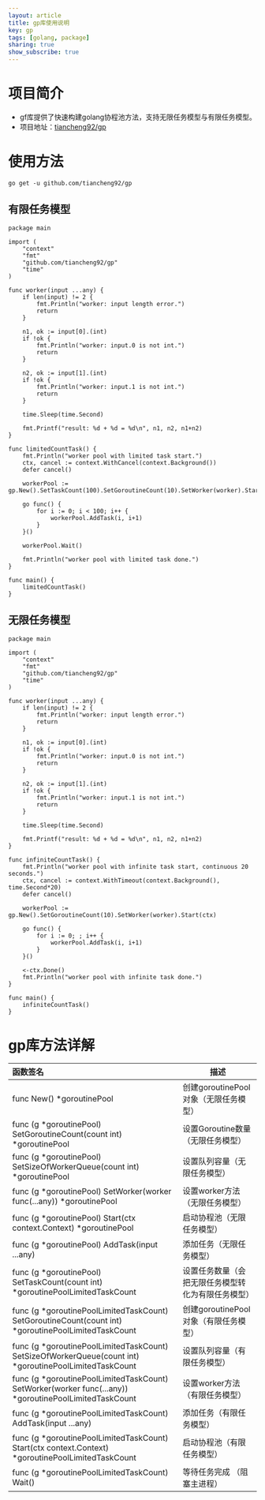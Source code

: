 ```yaml
---
layout: article
title: gp库使用说明
key: gp
tags: [golang, package]
sharing: true
show_subscribe: true
---
```


# 项目简介

* gf库提供了快速构建golang协程池方法，支持无限任务模型与有限任务模型。
* 项目地址：[tiancheng92/gp](https://github.com/tiancheng92/gp)

<!--more-->

# 使用方法

```shell
go get -u github.com/tiancheng92/gp
```

## 有限任务模型

```golang
package main

import (
	"context"
	"fmt"
	"github.com/tiancheng92/gp"
	"time"
)

func worker(input ...any) {
	if len(input) != 2 {
		fmt.Println("worker: input length error.")
		return
	}

	n1, ok := input[0].(int)
	if !ok {
		fmt.Println("worker: input.0 is not int.")
		return
	}

	n2, ok := input[1].(int)
	if !ok {
		fmt.Println("worker: input.1 is not int.")
		return
	}

	time.Sleep(time.Second)

	fmt.Printf("result: %d + %d = %d\n", n1, n2, n1+n2)
}

func limitedCountTask() {
	fmt.Println("worker pool with limited task start.")
	ctx, cancel := context.WithCancel(context.Background())
	defer cancel()

	workerPool := gp.New().SetTaskCount(100).SetGoroutineCount(10).SetWorker(worker).Start(ctx)

	go func() {
		for i := 0; i < 100; i++ {
			workerPool.AddTask(i, i+1)
		}
	}()

	workerPool.Wait()

	fmt.Println("worker pool with limited task done.")
}

func main() {
	limitedCountTask()
}
```

## 无限任务模型

```golang
package main

import (
	"context"
	"fmt"
	"github.com/tiancheng92/gp"
	"time"
)

func worker(input ...any) {
	if len(input) != 2 {
		fmt.Println("worker: input length error.")
		return
	}

	n1, ok := input[0].(int)
	if !ok {
		fmt.Println("worker: input.0 is not int.")
		return
	}

	n2, ok := input[1].(int)
	if !ok {
		fmt.Println("worker: input.1 is not int.")
		return
	}

	time.Sleep(time.Second)

	fmt.Printf("result: %d + %d = %d\n", n1, n2, n1+n2)
}

func infiniteCountTask() {
	fmt.Println("worker pool with infinite task start, continuous 20 seconds.")
	ctx, cancel := context.WithTimeout(context.Background(), time.Second*20)
	defer cancel()

	workerPool := gp.New().SetGoroutineCount(10).SetWorker(worker).Start(ctx)

	go func() {
		for i := 0; ; i++ {
			workerPool.AddTask(i, i+1)
		}
	}()

	<-ctx.Done()
	fmt.Println("worker pool with infinite task done.")
}

func main() {
	infiniteCountTask()
}
```

# gp库方法详解

| 函数签名                                                                                                   | 描述                        |
|:-------------------------------------------------------------------------------------------------------|---------------------------|
| func New() *goroutinePool                                                                              | 创建goroutinePool对象（无限任务模型） |
| func (g *goroutinePool) SetGoroutineCount(count int) *goroutinePool                                    | 设置Goroutine数量（无限任务模型）     |
| func (g *goroutinePool) SetSizeOfWorkerQueue(count int) *goroutinePool                                 | 设置队列容量（无限任务模型）            |
| func (g *goroutinePool) SetWorker(worker func(...any)) *goroutinePool                                  | 设置worker方法（无限任务模型）        |
| func (g *goroutinePool) Start(ctx context.Context) *goroutinePool                                      | 启动协程池（无限任务模型）             |
| func (g *goroutinePool) AddTask(input ...any)                                                          | 添加任务（无限任务模型）              |
| func (g *goroutinePool) SetTaskCount(count int) *goroutinePoolLimitedTaskCount                         | 设置任务数量（会把无限任务模型转化为有限任务模型） |
| func (g *goroutinePoolLimitedTaskCount) SetGoroutineCount(count int) *goroutinePoolLimitedTaskCount    | 创建goroutinePool对象（有限任务模型） |
| func (g *goroutinePoolLimitedTaskCount) SetSizeOfWorkerQueue(count int) *goroutinePoolLimitedTaskCount | 设置队列容量（有限任务模型）            |
| func (g *goroutinePoolLimitedTaskCount) SetWorker(worker func(...any)) *goroutinePoolLimitedTaskCount  | 设置worker方法（有限任务模型）        |
| func (g *goroutinePoolLimitedTaskCount) AddTask(input ...any)                                          | 添加任务（有限任务模型）              |
| func (g *goroutinePoolLimitedTaskCount) Start(ctx context.Context) *goroutinePoolLimitedTaskCount      | 启动协程池（有限任务模型）             |
| func (g *goroutinePoolLimitedTaskCount) Wait()                                                         | 等待任务完成 （阻塞主进程）            |